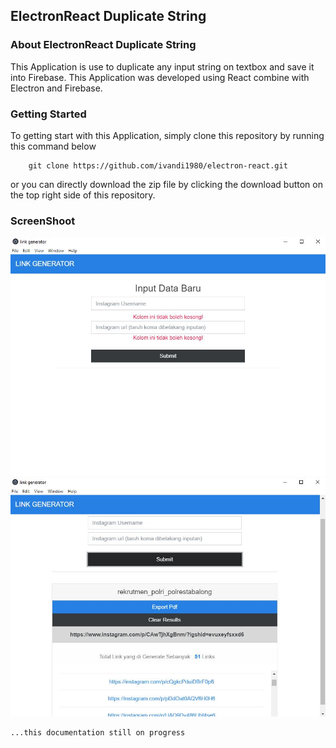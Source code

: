 ## ElectronReact Duplicate String

### About ElectronReact Duplicate String

This Application is use to duplicate any input string on textbox and save it into Firebase.
This Application was developed using React combine with Electron and Firebase.

### Getting Started

To getting start with this Application, simply clone this repository by running this command below

```
    git clone https://github.com/ivandi1980/electron-react.git
```

or you can directly download the zip file by clicking the download button on the top right side of this repository.

### ScreenShoot

![Dashboard](captured/input.jpg "This is input captured")
![Dashboard](captured/results.jpg "This is the results captured")

```
...this documentation still on progress
```
